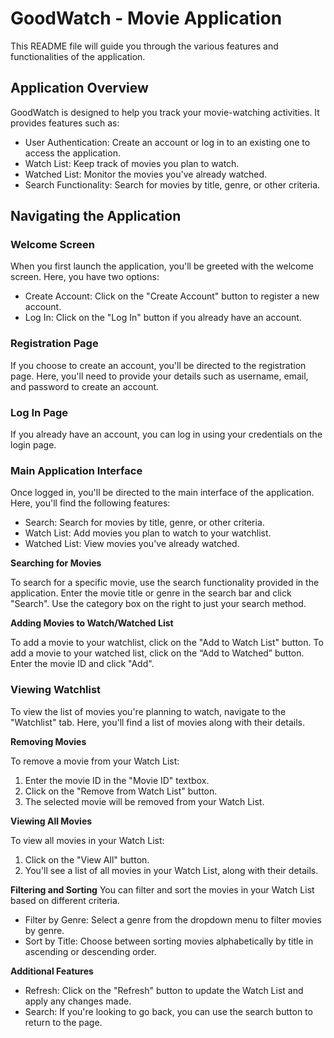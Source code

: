 # GoodWatch - Movie Application

This README file will guide you through the various features and functionalities of the application.

## Application Overview

GoodWatch is designed to help you track your movie-watching activities. It provides features such as:

- User Authentication: Create an account or log in to an existing one to access the application.
- Watch List: Keep track of movies you plan to watch.
- Watched List: Monitor the movies you've already watched.
- Search Functionality: Search for movies by title, genre, or other criteria.

## Navigating the Application
### Welcome Screen
When you first launch the application, you'll be greeted with the welcome screen. Here, you have two options:
- Create Account: Click on the "Create Account" button to register a new account.
- Log In: Click on the "Log In" button if you already have an account.

### Registration Page
 
  If you choose to create an account, you'll be directed to the registration page. Here, you'll need to provide your details such as username, email, and password to create an account.

### Log In Page
  
  If you already have an account, you can log in using your credentials on the login page.

### Main Application Interface

Once logged in, you'll be directed to the main interface of the application. Here, you'll find the following features:
- Search: Search for movies by title, genre, or other criteria.
- Watch List: Add movies you plan to watch to your watchlist.
- Watched List: View movies you've already watched.

**Searching for Movies**

To search for a specific movie, use the search functionality provided in the application. Enter the movie title or genre in the search bar and click "Search". Use the category box on the right to just your search method.

**Adding Movies to Watch/Watched List**

To add a movie to your watchlist, click on the "Add to Watch List" button. To add a movie to your watched list, click on the “Add to Watched” button. Enter the movie ID and click "Add".

### Viewing Watchlist

To view the list of movies you're planning to watch, navigate to the "Watchlist" tab. Here, you'll find a list of movies along with their details.

**Removing Movies**

To remove a movie from your Watch List:
1. Enter the movie ID in the "Movie ID" textbox.
2. Click on the "Remove from Watch List" button.
3. The selected movie will be removed from your Watch List.

**Viewing All Movies**

To view all movies in your Watch List:
1. Click on the "View All" button.
2. You'll see a list of all movies in your Watch List, along with their details.
   
**Filtering and Sorting**
You can filter and sort the movies in your Watch List based on different criteria.
- Filter by Genre: Select a genre from the dropdown menu to filter movies by genre.
- Sort by Title: Choose between sorting movies alphabetically by title in ascending or descending order.
  
**Additional Features**
- Refresh: Click on the "Refresh" button to update the Watch List and apply any changes made.
- Search: If you're looking to go back, you can use the search button to return to the page.

